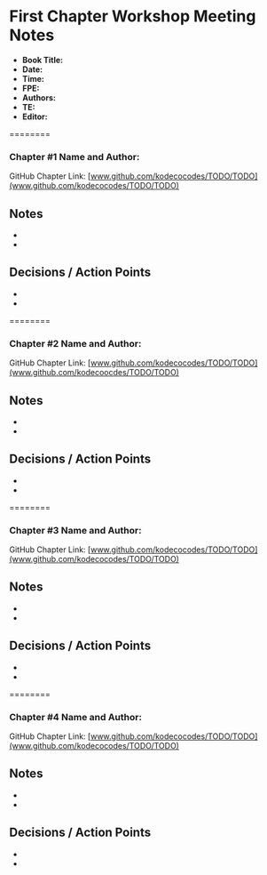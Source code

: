 # First Chapter Workshop Meeting Notes

- **Book Title:** 
- **Date:**
- **Time:** 
- **FPE:** 
- **Authors:** 
- **TE:** 
- **Editor:** 


========

### Chapter #1 Name and Author: 
GitHub Chapter Link: [www.github.com/kodecocodes/TODO/TODO](www.github.com/kodecocodes/TODO/TODO)

**Notes**
- 
- 
- 


**Decisions / Action Points** 
- 
- 
- 


========

### Chapter #2 Name and Author: 
GitHub Chapter Link: [www.github.com/kodecocodes/TODO/TODO](www.github.com/kodecoocdes/TODO/TODO)


**Notes**
- 
- 
- 


**Decisions / Action Points** 
- 
- 
- 



========

### Chapter #3 Name and Author: 
GitHub Chapter Link: [www.github.com/kodecocodes/TODO/TODO](www.github.com/kodecocodes/TODO/TODO)


**Notes**
- 
- 
- 


**Decisions / Action Points** 
- 
- 
- 



========

### Chapter #4 Name and Author: 
GitHub Chapter Link: [www.github.com/kodecocodes/TODO/TODO](www.github.com/kodecocodes/TODO/TODO)


**Notes**
- 
- 
- 


**Decisions / Action Points** 
- 
- 
- 






